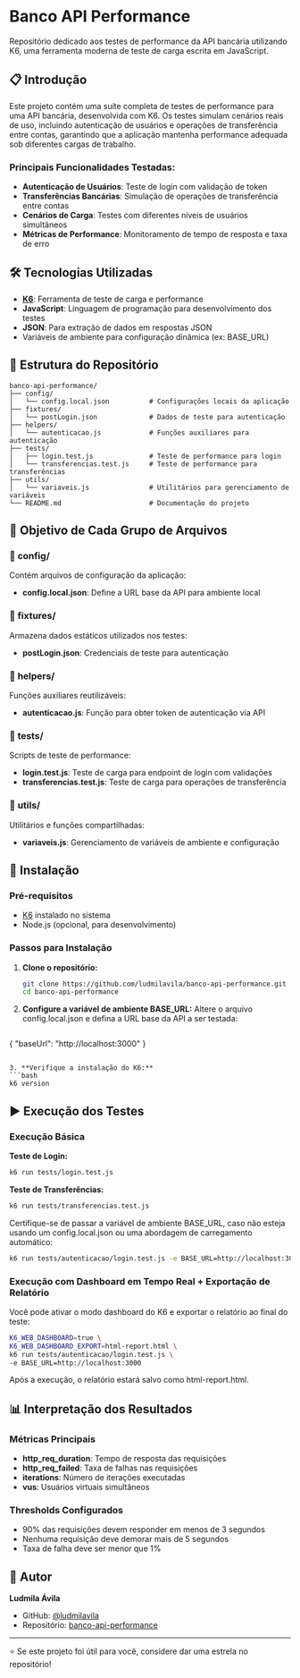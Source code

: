# Banco API Performance

Repositório dedicado aos testes de performance da API bancária utilizando K6, uma ferramenta moderna de teste de carga escrita em JavaScript.

## 📋 Introdução

Este projeto contém uma suíte completa de testes de performance para uma API bancária, desenvolvida com K6. Os testes simulam cenários reais de uso, incluindo autenticação de usuários e operações de transferência entre contas, garantindo que a aplicação mantenha performance adequada sob diferentes cargas de trabalho.

### Principais Funcionalidades Testadas:
- **Autenticação de Usuários**: Teste de login com validação de token
- **Transferências Bancárias**: Simulação de operações de transferência entre contas
- **Cenários de Carga**: Testes com diferentes níveis de usuários simultâneos
- **Métricas de Performance**: Monitoramento de tempo de resposta e taxa de erro

## 🛠️ Tecnologias Utilizadas

- **[K6](https://k6.io/)**: Ferramenta de teste de carga e performance
- **JavaScript**: Linguagem de programação para desenvolvimento dos testes
- **JSON**: Para extração de dados em respostas JSON
- Variáveis de ambiente para configuração dinâmica (ex: BASE_URL)

## 📁 Estrutura do Repositório

```
banco-api-performance/
├── config/
│   └── config.local.json          # Configurações locais da aplicação
├── fixtures/
│   └── postLogin.json             # Dados de teste para autenticação
├── helpers/
│   └── autenticacao.js            # Funções auxiliares para autenticação
├── tests/
│   ├── login.test.js              # Teste de performance para login
│   └── transferencias.test.js     # Teste de performance para transferências
├── utils/
│   └── variaveis.js               # Utilitários para gerenciamento de variáveis
└── README.md                      # Documentação do projeto
```

## 🎯 Objetivo de Cada Grupo de Arquivos

### 📂 **config/**
Contém arquivos de configuração da aplicação:
- **config.local.json**: Define a URL base da API para ambiente local

### 📂 **fixtures/**
Armazena dados estáticos utilizados nos testes:
- **postLogin.json**: Credenciais de teste para autenticação

### 📂 **helpers/**
Funções auxiliares reutilizáveis:
- **autenticacao.js**: Função para obter token de autenticação via API

### 📂 **tests/**
Scripts de teste de performance:
- **login.test.js**: Teste de carga para endpoint de login com validações
- **transferencias.test.js**: Teste de carga para operações de transferência

### 📂 **utils/**
Utilitários e funções compartilhadas:
- **variaveis.js**: Gerenciamento de variáveis de ambiente e configuração

## 🚀 Instalação

### Pré-requisitos
- [K6](https://k6.io/docs/getting-started/installation/) instalado no sistema
- Node.js (opcional, para desenvolvimento)

### Passos para Instalação

1. **Clone o repositório:**
   ```bash
   git clone https://github.com/ludmilavila/banco-api-performance.git
   cd banco-api-performance
   ```

2. **Configure a variável de ambiente BASE_URL:**
Altere o arquivo config.local.json e defina a URL base da API a ser testada:

   ```bash
{
    "baseUrl": "http://localhost:3000"
}
   ```

3. **Verifique a instalação do K6:**
   ```bash
   k6 version
   ```

## ▶️ Execução dos Testes

### Execução Básica

**Teste de Login:**
```bash
k6 run tests/login.test.js
```

**Teste de Transferências:**
```bash
k6 run tests/transferencias.test.js
```

Certifique-se de passar a variável de ambiente BASE_URL, caso não esteja usando um config.local.json ou uma abordagem de carregamento automático:

```bash
k6 run tests/autenticacao/login.test.js -e BASE_URL=http://localhost:3000
```

### Execução com Dashboard em Tempo Real + Exportação de Relatório

Você pode ativar o modo dashboard do K6 e exportar o relatório ao final do teste:

```bash
K6_WEB_DASHBOARD=true \
K6_WEB_DASHBOARD_EXPORT=html-report.html \
k6 run tests/autenticacao/login.test.js \
-e BASE_URL=http://localhost:3000
```

Após a execução, o relatório estará salvo como html-report.html.


## 📊 Interpretação dos Resultados

### Métricas Principais
- **http_req_duration**: Tempo de resposta das requisições
- **http_req_failed**: Taxa de falhas nas requisições
- **iterations**: Número de iterações executadas
- **vus**: Usuários virtuais simultâneos

### Thresholds Configurados
- 90% das requisições devem responder em menos de 3 segundos
- Nenhuma requisição deve demorar mais de 5 segundos
- Taxa de falha deve ser menor que 1%


## 👥 Autor

**Ludmila Ávila**
- GitHub: [@ludmilavila](https://github.com/ludmilavila)
- Repositório: [banco-api-performance](https://github.com/ludmilavila/banco-api-performance)

---

⭐ Se este projeto foi útil para você, considere dar uma estrela no repositório!